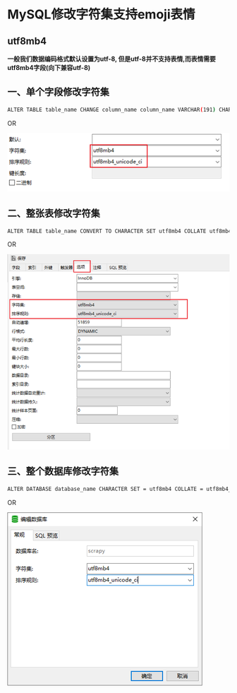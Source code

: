 # MySQL修改字符集支持emoji表情

## utf8mb4
**一般我们数据编码格式默认设置为utf-8, 但是utf-8并不支持表情,而表情需要utf8mb4字段(向下兼容utf-8)**

## 一、单个字段修改字符集

```bash
ALTER TABLE table_name CHANGE column_name column_name VARCHAR(191) CHARACTER SET utf8mb4 COLLATE utf8mb4_unicode_ci;
```

OR

![单个字段](./assets/Snipaste_2021-06-04_13-52-20.png)

## 二、整张表修改字符集

```bash
ALTER TABLE table_name CONVERT TO CHARACTER SET utf8mb4 COLLATE utf8mb4_unicode_ci;
```

OR

![整张表](./assets/Snipaste_2021-06-04_13-54-27.png)

## 三、整个数据库修改字符集

```bash
ALTER DATABASE database_name CHARACTER SET = utf8mb4 COLLATE = utf8mb4_unicode_ci;
```

OR

![库](./assets/Snipaste_2021-06-04_13-57-17.png)